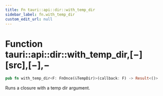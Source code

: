 ```yaml
---
title: Fn tauri::api::dir::with_temp_dir
sidebar_label: fn.with_temp_dir
custom_edit_url: null
---
```


# Function tauri::api::dir::with_temp_dir,\[−]\[src],\[−],−

```rs
pub fn with_temp_dir<F: FnOnce(&TempDir)>(callback: F) -> Result<()>
```

Runs a closure with a temp dir argument.
